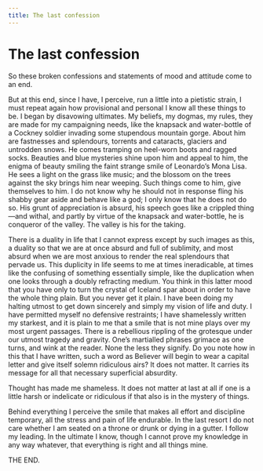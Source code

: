 ```yaml
---
title: The last confession
---
```

# The last confession

So these broken confessions and statements of mood and attitude come to
an end.

But at this end, since I have, I perceive, run a little into a pietistic
strain, I must repeat again how provisional and personal I know all
these things to be. I began by disavowing ultimates. My beliefs, my
dogmas, my rules, they are made for my campaigning needs, like the
knapsack and water-bottle of a Cockney soldier invading some stupendous
mountain gorge. About him are fastnesses and splendours, torrents and
cataracts, glaciers and untrodden snows. He comes tramping on heel-worn
boots and ragged socks. Beauties and blue mysteries shine upon him and
appeal to him, the enigma of beauty smiling the faint strange smile of
Leonardo’s Mona Lisa. He sees a light on the grass like music; and the
blossom on the trees against the sky brings him near weeping. Such
things come to him, give themselves to him. I do not know why he should
not in response fling his shabby gear aside and behave like a god; I
only know that he does not do so. His grunt of appreciation is absurd,
his speech goes like a crippled thing—and withal, and partly by virtue
of the knapsack and water-bottle, he is conqueror of the valley. The
valley is his for the taking.

There is a duality in life that I cannot express except by such images
as this, a duality so that we are at once absurd and full of sublimity,
and most absurd when we are most anxious to render the real splendours
that pervade us. This duplicity in life seems to me at times
ineradicable, at times like the confusing of something essentially
simple, like the duplication when one looks through a doubly refracting
medium. You think in this latter mood that you have only to turn the
crystal of Iceland spar about in order to have the whole thing plain.
But you never get it plain. I have been doing my halting utmost to get
down sincerely and simply my vision of life and duty. I have permitted
myself no defensive restraints; I have shamelessly written my starkest,
and it is plain to me that a smile that is not mine plays over my most
urgent passages. There is a rebellious rippling of the grotesque under
our utmost tragedy and gravity. One’s martialled phrases grimace as one
turns, and wink at the reader. None the less they signify. Do you note
how in this that I have written, such a word as Believer will begin to
wear a capital letter and give itself solemn ridiculous airs? It does
not matter. It carries its message for all that necessary superficial
absurdity.

Thought has made me shameless. It does not matter at last at all if one
is a little harsh or indelicate or ridiculous if that also is in the
mystery of things.

Behind everything I perceive the smile that makes all effort and
discipline temporary, all the stress and pain of life endurable. In the
last resort I do not care whether I am seated on a throne or drunk or
dying in a gutter. I follow my leading. In the ultimate I know, though I
cannot prove my knowledge in any way whatever, that everything is right
and all things mine.

THE END.
